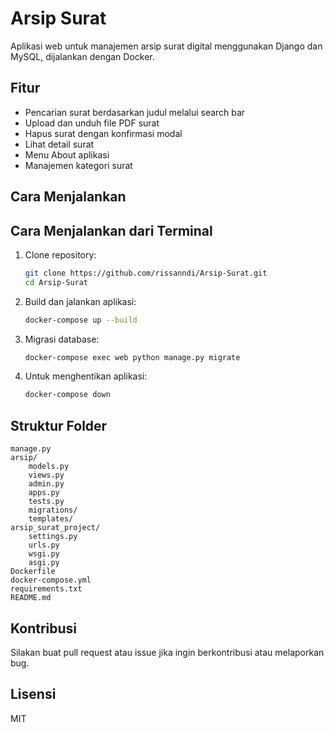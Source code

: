 
# Arsip Surat

Aplikasi web untuk manajemen arsip surat digital menggunakan Django dan MySQL, dijalankan dengan Docker.

## Fitur
- Pencarian surat berdasarkan judul melalui search bar
- Upload dan unduh file PDF surat
- Hapus surat dengan konfirmasi modal
- Lihat detail surat
- Menu About aplikasi
- Manajemen kategori surat

## Cara Menjalankan

## Cara Menjalankan dari Terminal
1. Clone repository:
   ```bash
   git clone https://github.com/rissanndi/Arsip-Surat.git
   cd Arsip-Surat
   ```
2. Build dan jalankan aplikasi:
   ```bash
   docker-compose up --build
   ```
3. Migrasi database:
   ```bash
   docker-compose exec web python manage.py migrate
   ```
4. Untuk menghentikan aplikasi:
   ```bash
   docker-compose down
   ```

## Struktur Folder
```
manage.py
arsip/
    models.py
    views.py
    admin.py
    apps.py
    tests.py
    migrations/
    templates/
arsip_surat_project/
    settings.py
    urls.py
    wsgi.py
    asgi.py
Dockerfile
docker-compose.yml
requirements.txt
README.md
```

## Kontribusi
Silakan buat pull request atau issue jika ingin berkontribusi atau melaporkan bug.

## Lisensi
MIT
